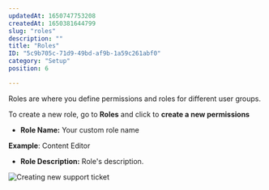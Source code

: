 ```yaml
---
updatedAt: 1650747753208
createdAt: 1650381644799
slug: "roles"
description: ""
title: "Roles"
ID: "5c9b705c-71d9-49bd-af9b-1a59c261abf0"
category: "Setup"
position: 6

---
```


Roles are where you define permissions and roles for different user groups.

To create a new role, go to **Roles** and click to **create a new permissions**

- **Role Name:** Your custom role name 

<alert type="info">

**Example**: Content Editor

</alert>




- **Role Description:** Role's description.

![Creating new support ticket](/images/new-roles.png)